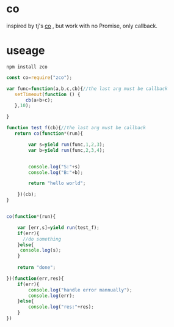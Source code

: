 # co

inspired by tj's [co](https://github.com/tj/co) , but work with no Promise, only callback.


# useage

	npm install zco
	
	
```javascript
const co=require("zco");

var func=function(a,b,c,cb){//the last arg must be callback
   setTimeout(function () {
       cb(a+b+c);
   },10);

}

function test_f(cb){//the last arg must be callback
   return co(function*(run){

        var s=yield run(func,1,2,3);
        var b=yield run(func,2,3,4);


        console.log("S:"+s)
        console.log("B:"+b);

        return "hello world";

    })(cb);
}


co(function*(run){

    var [err,s]=yield run(test_f);
    if(err){
	  //do something
	}else{
	 console.log(s);
	}
   
    return "done";

})(function(err,res){
    if(err){
        console.log("handle error mannually");
        console.log(err);
    }else{
        console.log("res:"+res);
    }
})

```